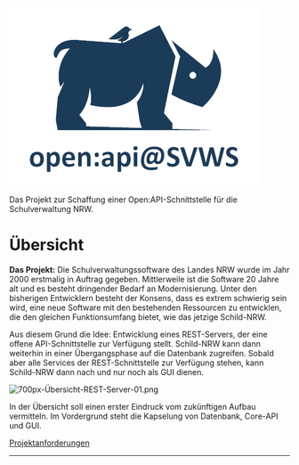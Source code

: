 ![Open-api-logo-klein.png](uploads/Open-api-logo-klein.png)

Das Projekt zur Schaffung einer Open:API-Schnittstelle für die Schulverwaltung NRW.


# Übersicht

**Das Projekt:** 
Die Schulverwaltungssoftware des Landes NRW wurde im Jahr 2000 erstmalig in Auftrag gegeben.
Mittlerweile ist die Software 20 Jahre alt und es besteht dringender Bedarf an Modernisierung.
Unter den bisherigen Entwicklern besteht der Konsens, dass es extrem schwierig sein wird, eine neue Software mit den bestehenden Ressourcen zu entwicklen, die den gleichen Funktionsumfang bietet, wie das jetzige Schild-NRW.

Aus diesem Grund die Idee: Entwicklung eines REST-Servers, der eine offene API-Schnittstelle zur Verfügung stellt.
Schild-NRW kann dann weiterhin in einer Übergangsphase auf die Datenbank zugreifen.
Sobald aber alle Services der REST-Schnittstelle zur Verfügung stehen, kann Schild-NRW dann nach und nur noch als GUI dienen.



![700px-Übersicht-REST-Server-01.png](uploads/700px-Übersicht-REST-Server-01.png)



In der Übersicht soll einen erster Eindruck vom zukünftigen Aufbau vermitteln.
Im Vordergrund steht die Kapselung von Datenbank, Core-API und GUI.


[Projektanforderungen](https://git.svws-nrw.de/svws/svws-dokumentation/-/blob/main/Projektanforderungen.md)


----
